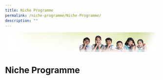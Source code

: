 ```yaml
---
title: Niche Programme
permalink: /niche-programme/Niche-Programme/
description: ""
---
```

![](/images/Banner.jpg)

Niche Programme
===============